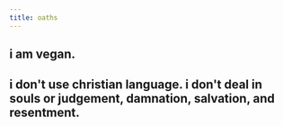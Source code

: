 ```yaml
---
title: oaths
---
```


## i am vegan.

## i don't use christian language. i don't deal in souls or judgement, damnation, salvation, and resentment.
